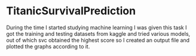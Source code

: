 # TitanicSurvivalPrediction
During the time I started studying machine learning I was given this task 
I got the training and testing datasets from kaggle and tried various models, out of which svc obtained the highest score so I created an output file and plotted the graphs according to it.
